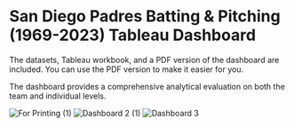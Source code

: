 # San Diego Padres Batting &amp; Pitching (1969-2023) Tableau Dashboard

The datasets, Tableau workbook, and a PDF version of the dashboard are included. You can use the PDF version to make it easier for you.

The dashboard provides a comprehensive analytical evaluation on both the team and individual levels.


![For Printing (1)](https://github.com/EmilyGU810/SDP/assets/130021542/07b589f2-23c9-4422-a8d5-4c3fb29df338)
![Dashboard 2 (1)](https://github.com/EmilyGU810/SDP/assets/130021542/01275886-3a4c-4679-babe-0ec74ba087a9)
![Dashboard 3](https://github.com/EmilyGU810/SDP/assets/130021542/ad4cc58c-8a23-46db-93db-4a8e83a6de01)
